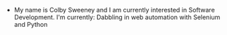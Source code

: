 - My name is Colby Sweeney and I am currently interested in Software Development. 
I'm currently: Dabbling in web automation with Selenium and Python

